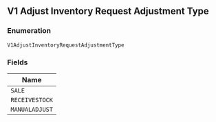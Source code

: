 ## V1 Adjust Inventory Request Adjustment Type

### Enumeration

`V1AdjustInventoryRequestAdjustmentType`

### Fields

| Name |
|  --- |
| `SALE` |
| `RECEIVESTOCK` |
| `MANUALADJUST` |

